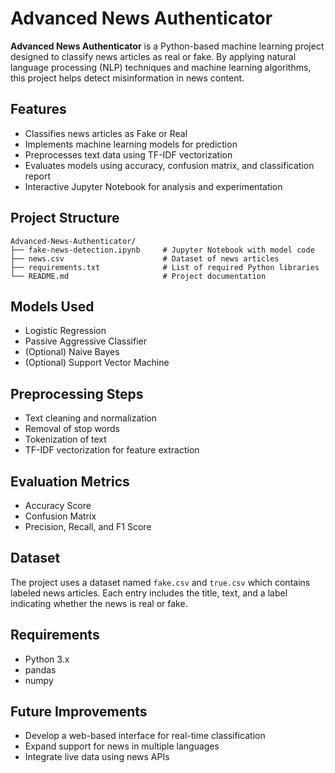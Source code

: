 # Advanced News Authenticator

**Advanced News Authenticator** is a Python-based machine learning project designed to classify news articles as real or fake. By applying natural language processing (NLP) techniques and machine learning algorithms, this project helps detect misinformation in news content.

## Features

* Classifies news articles as Fake or Real
* Implements machine learning models for prediction
* Preprocesses text data using TF-IDF vectorization
* Evaluates models using accuracy, confusion matrix, and classification report
* Interactive Jupyter Notebook for analysis and experimentation

## Project Structure

```
Advanced-News-Authenticator/
├── fake-news-detection.ipynb     # Jupyter Notebook with model code
├── news.csv                      # Dataset of news articles
├── requirements.txt              # List of required Python libraries
└── README.md                     # Project documentation
```

## Models Used

* Logistic Regression
* Passive Aggressive Classifier
* (Optional) Naive Bayes
* (Optional) Support Vector Machine

## Preprocessing Steps

* Text cleaning and normalization
* Removal of stop words
* Tokenization of text
* TF-IDF vectorization for feature extraction

## Evaluation Metrics

* Accuracy Score
* Confusion Matrix
* Precision, Recall, and F1 Score

## Dataset

The project uses a dataset named `fake.csv` and `true.csv` which contains labeled news articles. Each entry includes the title, text, and a label indicating whether the news is real or fake.

## Requirements

* Python 3.x
* pandas
* numpy

## Future Improvements

* Develop a web-based interface for real-time classification
* Expand support for news in multiple languages
* Integrate live data using news APIs

